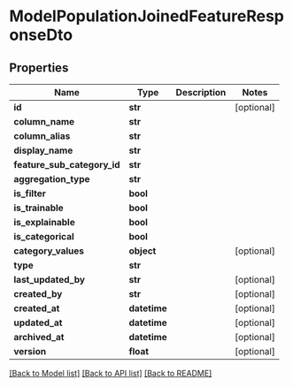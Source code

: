 # ModelPopulationJoinedFeatureResponseDto

## Properties
Name | Type | Description | Notes
------------ | ------------- | ------------- | -------------
**id** | **str** |  | [optional] 
**column_name** | **str** |  | 
**column_alias** | **str** |  | 
**display_name** | **str** |  | 
**feature_sub_category_id** | **str** |  | 
**aggregation_type** | **str** |  | 
**is_filter** | **bool** |  | 
**is_trainable** | **bool** |  | 
**is_explainable** | **bool** |  | 
**is_categorical** | **bool** |  | 
**category_values** | **object** |  | [optional] 
**type** | **str** |  | 
**last_updated_by** | **str** |  | [optional] 
**created_by** | **str** |  | [optional] 
**created_at** | **datetime** |  | [optional] 
**updated_at** | **datetime** |  | [optional] 
**archived_at** | **datetime** |  | [optional] 
**version** | **float** |  | [optional] 

[[Back to Model list]](../README.md#documentation-for-models) [[Back to API list]](../README.md#documentation-for-api-endpoints) [[Back to README]](../README.md)

